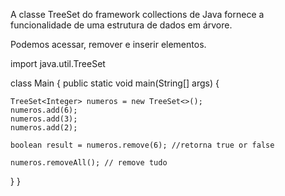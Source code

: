 A classe TreeSet do framework collections de Java fornece a funcionalidade de uma estrutura de dados em árvore. 

Podemos acessar, remover e inserir elementos.

import java.util.TreeSet

class Main {
  public static void main(String[] args) {

    TreeSet<Integer> numeros = new TreeSet<>();
    numeros.add(6);
    numeros.add(3);
    numeros.add(2);

    boolean result = numeros.remove(6); //retorna true or false

    numeros.removeAll(); // remove tudo
    

    
  }
}
